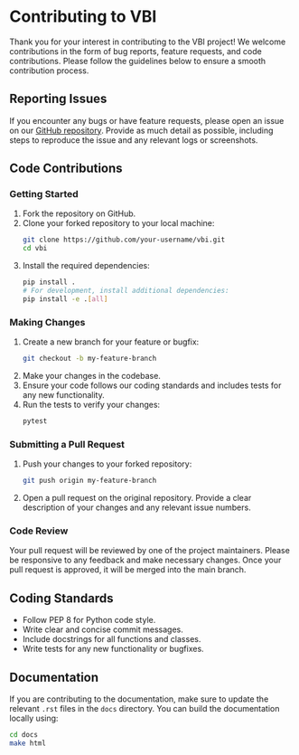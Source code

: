 # Contributing to VBI

Thank you for your interest in contributing to the VBI project! We welcome contributions in the form of bug reports, feature requests, and code contributions. Please follow the guidelines below to ensure a smooth contribution process.

## Reporting Issues

If you encounter any bugs or have feature requests, please open an issue on our [GitHub repository](https://github.com/ins-amu/vbi/issues). Provide as much detail as possible, including steps to reproduce the issue and any relevant logs or screenshots.

## Code Contributions

### Getting Started

1. Fork the repository on GitHub.
2. Clone your forked repository to your local machine:
    ```sh
    git clone https://github.com/your-username/vbi.git
    cd vbi
    ```
3. Install the required dependencies:
    ```sh
    pip install .
    # For development, install additional dependencies:
    pip install -e .[all]
    ```

### Making Changes

1. Create a new branch for your feature or bugfix:
    ```sh
    git checkout -b my-feature-branch
    ```
2. Make your changes in the codebase.
3. Ensure your code follows our coding standards and includes tests for any new functionality.
4. Run the tests to verify your changes:
    ```sh
    pytest
    ```

### Submitting a Pull Request

1. Push your changes to your forked repository:
    ```sh
    git push origin my-feature-branch
    ```
2. Open a pull request on the original repository. Provide a clear description of your changes and any relevant issue numbers.

### Code Review

Your pull request will be reviewed by one of the project maintainers. Please be responsive to any feedback and make necessary changes. Once your pull request is approved, it will be merged into the main branch.

## Coding Standards

- Follow PEP 8 for Python code style.
- Write clear and concise commit messages.
- Include docstrings for all functions and classes.
- Write tests for any new functionality or bugfixes.

## Documentation

If you are contributing to the documentation, make sure to update the relevant `.rst` files in the `docs` directory. You can build the documentation locally using:
```sh
cd docs
make html
```